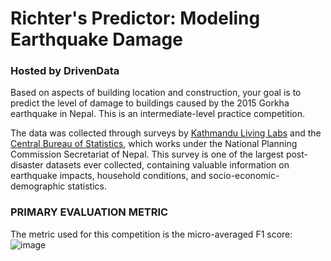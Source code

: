 # Richter's Predictor: Modeling Earthquake Damage
### Hosted by DrivenData

Based on aspects of building location and construction, your goal is to predict the level of damage to buildings caused by the 2015 Gorkha earthquake in Nepal.
This is an intermediate-level practice competition.

The data was collected through surveys by [Kathmandu Living Labs](http://www.kathmandulivinglabs.org/) and the [Central Bureau of Statistics](https://cbs.gov.np/), which works under the National Planning Commission Secretariat of Nepal. This survey is one of the largest post-disaster datasets ever collected, containing valuable information on earthquake impacts, household conditions, and socio-economic-demographic statistics.

### PRIMARY EVALUATION METRIC
The metric used for this competition is the micro-averaged F1 score:\
![image](https://user-images.githubusercontent.com/63553829/99469572-cc1c5300-2921-11eb-876a-cb50b52c1a43.png)


